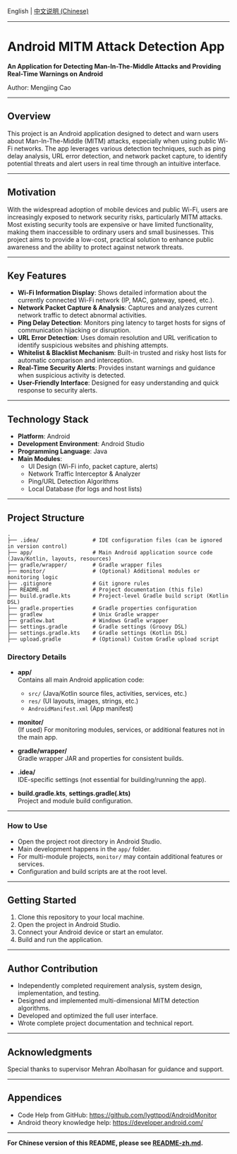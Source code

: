 English | [中文说明 (Chinese)](README-zh.md)

---

# Android MITM Attack Detection App

**An Application for Detecting Man-In-The-Middle Attacks and Providing Real-Time Warnings on Android**

Author: Mengjing Cao

---

## Overview

This project is an Android application designed to detect and warn users about Man-In-The-Middle (MITM) attacks, especially when using public Wi-Fi networks. The app leverages various detection techniques, such as ping delay analysis, URL error detection, and network packet capture, to identify potential threats and alert users in real time through an intuitive interface.

---

## Motivation

With the widespread adoption of mobile devices and public Wi-Fi, users are increasingly exposed to network security risks, particularly MITM attacks. Most existing security tools are expensive or have limited functionality, making them inaccessible to ordinary users and small businesses. This project aims to provide a low-cost, practical solution to enhance public awareness and the ability to protect against network threats.

---

## Key Features

- **Wi-Fi Information Display**: Shows detailed information about the currently connected Wi-Fi network (IP, MAC, gateway, speed, etc.).
- **Network Packet Capture & Analysis**: Captures and analyzes current network traffic to detect abnormal activities.
- **Ping Delay Detection**: Monitors ping latency to target hosts for signs of communication hijacking or disruption.
- **URL Error Detection**: Uses domain resolution and URL verification to identify suspicious websites and phishing attempts.
- **Whitelist & Blacklist Mechanism**: Built-in trusted and risky host lists for automatic comparison and interception.
- **Real-Time Security Alerts**: Provides instant warnings and guidance when suspicious activity is detected.
- **User-Friendly Interface**: Designed for easy understanding and quick response to security alerts.

---

## Technology Stack

- **Platform**: Android
- **Development Environment**: Android Studio
- **Programming Language**: Java
- **Main Modules**:
  - UI Design (Wi-Fi info, packet capture, alerts)
  - Network Traffic Interceptor & Analyzer
  - Ping/URL Detection Algorithms
  - Local Database (for logs and host lists)

---

## Project Structure

```
.
├── .idea/                 # IDE configuration files (can be ignored in version control)
├── app/                   # Main Android application source code (Java/Kotlin, layouts, resources)
├── gradle/wrapper/        # Gradle wrapper files
├── monitor/               # (Optional) Additional modules or monitoring logic
├── .gitignore             # Git ignore rules
├── README.md              # Project documentation (this file)
├── build.gradle.kts       # Project-level Gradle build script (Kotlin DSL)
├── gradle.properties      # Gradle properties configuration
├── gradlew                # Unix Gradle wrapper
├── gradlew.bat            # Windows Gradle wrapper
├── settings.gradle        # Gradle settings (Groovy DSL)
├── settings.gradle.kts    # Gradle settings (Kotlin DSL)
├── upload.gradle          # (Optional) Custom Gradle upload script
```

### Directory Details

- **app/**  
  Contains all main Android application code:
  - `src/` (Java/Kotlin source files, activities, services, etc.)
  - `res/` (UI layouts, images, strings, etc.)
  - `AndroidManifest.xml` (App manifest)

- **monitor/**  
  (If used) For monitoring modules, services, or additional features not in the main app.

- **gradle/wrapper/**  
  Gradle wrapper JAR and properties for consistent builds.

- **.idea/**  
  IDE-specific settings (not essential for building/running the app).

- **build.gradle.kts**, **settings.gradle(.kts)**  
  Project and module build configuration.

---

### How to Use

- Open the project root directory in Android Studio.
- Main development happens in the `app/` folder.
- For multi-module projects, `monitor/` may contain additional features or services.
- Configuration and build scripts are at the root level.

---

## Getting Started

1. Clone this repository to your local machine.
2. Open the project in Android Studio.
3. Connect your Android device or start an emulator.
4. Build and run the application.

---

## Author Contribution

- Independently completed requirement analysis, system design, implementation, and testing.
- Designed and implemented multi-dimensional MITM detection algorithms.
- Developed and optimized the full user interface.
- Wrote complete project documentation and technical report.

---

## Acknowledgments

Special thanks to supervisor Mehran Abolhasan for guidance and support.

---

## Appendices

- Code Help from GitHub: https://github.com/lygttpod/AndroidMonitor 
- Android theory knowledge help: https://developer.android.com/

---

**For Chinese version of this README, please see [README-zh.md](README-zh.md).**
